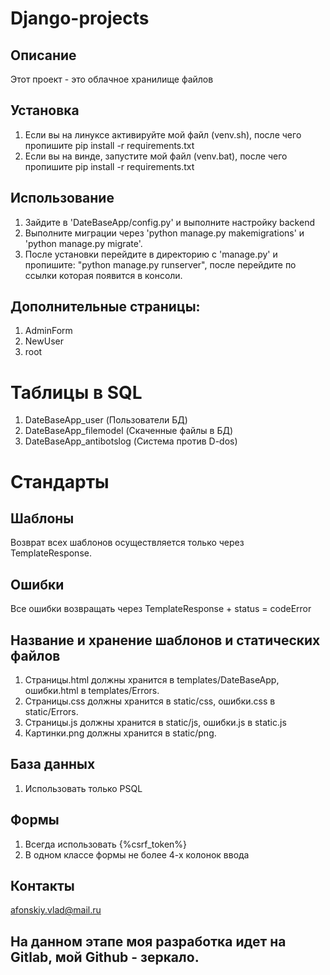 # Django-projects

## Описание
Этот проект -  это облачное хранилище файлов
 
## Установка
1. Если вы на линуксе активируйте мой файл (venv.sh), после чего пропишите pip install -r requirements.txt
2. Если вы на винде, запустите мой файл (venv.bat), после чего пропишите pip install -r requirements.txt

## Использование
1. Зайдите в 'DateBaseApp/config.py' и выполните настройку backend 
2. Выполните миграции через 'python manage.py makemigrations' и 'python manage.py migrate'.
3. После установки перейдите в директорию с 'manage.py' и пропишите: "python manage.py runserver", после перейдите по ссылки 
которая появится в консоли.

## Дополнительные страницы:
1. AdminForm
2. NewUser
3. root

# Таблицы в SQL
1. DateBaseApp_user (Пользователи БД)
2. DateBaseApp_filemodel (Скаченные файлы в БД)
3. DateBaseApp_antibotslog (Система против D-dos)


# Стандарты 

## Шаблоны 
Возврат всех шаблонов осуществляется только через TemplateResponse. 

## Ошибки
Все ошибки возвращать через TemplateResponse + status = codeError

## Название и хранение шаблонов и статических файлов 
1. Страницы.html должны хранится в templates/DateBaseApp, ошибки.html в templates/Errors.
2. Страницы.css должны хранится в static/css, ошибки.css в static/Errors.
3. Страницы.js должны хранится в static/js, ошибки.js в static.js
4. Картинки.png должны хранится в static/png.

## База данных
1. Использовать только PSQL

## Формы
1. Всегда использовать {%csrf_token%}
2. В одном классе формы не более 4-х колонок ввода 

## Контакты
afonskiy.vlad@mail.ru 

## На данном этапе моя разработка идет на Gitlab, мой Github - зеркало.

